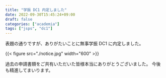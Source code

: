```yaml
---
title: "学振 DC1 内定しました"
date: 2022-09-30T15:45:24+09:00
draft: false
categories: ["academia"]
tags: ["jsps", "dc1"]
---
```


表題の通りですが、ありがたいことに無事学振 DC1 に内定しました。

{{< figure src="./notice.jpg" width="600" >}}

過去の申請書類をご共有いただいた皆様本当にありがとうございました。
今後も精進してまいります。
